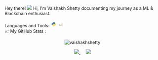 <!--
**vaishakhshetty/vaishakhshetty** is a ✨ _special_ ✨ repository because its `README.md` (this file) appears on your GitHub profile.
--!>

Hey there! <img src="https://media.giphy.com/media/hvRJCLFzcasrR4ia7z/giphy.gif" width="25px">
Hi, I'm Vaishakh Shetty documenting my journey as a ML & Blockchain enthusiast.
</br></br>
Languages and Tools:
<code><img height="20" src="https://raw.githubusercontent.com/github/explore/80688e429a7d4ef2fca1e82350fe8e3517d3494d/topics/python/python.png"></code>
<code><img height="20" src="https://raw.githubusercontent.com/github/explore/80688e429a7d4ef2fca1e82350fe8e3517d3494d/topics/mysql/mysql.png"></code>
</br>
📈 My GitHub Stats :

<p align="center"><img src="https://github-readme-stats.vercel.app/api?username=vaishakhshetty&show_icons=true&theme=midnight-purple" alt="vaishakhshetty" />
    
<p align="center">
    <a href="https://www.linkedin.com/in/vaishakhshetty/" alt="LinkedIn">
        <img src="https://img.shields.io/badge/-vaishakhshetty-blue?style=social&logo=Linkedin&logoColor=blue" />
    </a>&emsp;
    <a href="mailto:vaishakhshetty197@gmail.com" alt="LinkedIn">
        <img src="https://img.shields.io/badge/-gmail-c14438?style=social&logo=Gmail&logoColor=red" />
    </a>
</p>
